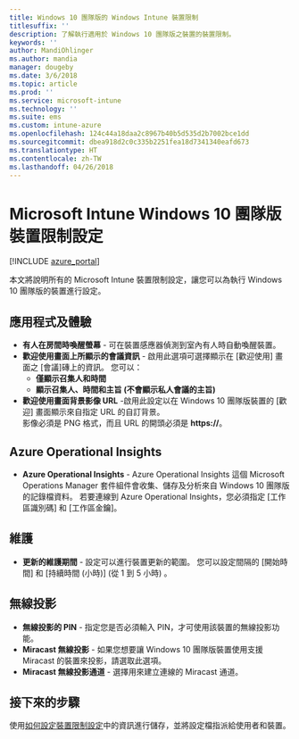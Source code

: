 ```yaml
---
title: Windows 10 團隊版的 Windows Intune 裝置限制
titlesuffix: ''
description: 了解執行適用於 Windows 10 團隊版之裝置的裝置限制。
keywords: ''
author: MandiOhlinger
ms.author: mandia
manager: dougeby
ms.date: 3/6/2018
ms.topic: article
ms.prod: ''
ms.service: microsoft-intune
ms.technology: ''
ms.suite: ems
ms.custom: intune-azure
ms.openlocfilehash: 124c44a18daa2c8967b40b5d535d2b7002bce1dd
ms.sourcegitcommit: dbea918d2c0c335b2251fea18d7341340eafd673
ms.translationtype: HT
ms.contentlocale: zh-TW
ms.lasthandoff: 04/26/2018
---
```

# <a name="microsoft-intune-windows-10-team-device-restriction-settings"></a>Microsoft Intune Windows 10 團隊版裝置限制設定

[!INCLUDE [azure_portal](./includes/azure_portal.md)]

本文將說明所有的 Microsoft Intune 裝置限制設定，讓您可以為執行 Windows 10 團隊版的裝置進行設定。


## <a name="apps-and-experience"></a>應用程式及體驗

- **有人在房間時喚醒螢幕** - 可在裝置感應器偵測到室內有人時自動喚醒裝置。
- **歡迎使用畫面上所顯示的會議資訊** - 啟用此選項可選擇顯示在 [歡迎使用] 畫面之 [會議]磚上的資訊。 您可以：
    - **僅顯示召集人和時間**
    - **顯示召集人、時間和主旨 (不會顯示私人會議的主旨)**
- **歡迎使用畫面背景影像 URL** -啟用此設定以在 Windows 10 團隊版裝置的 [歡迎] 畫面顯示來自指定 URL 的自訂背景。<br>影像必須是 PNG 格式，而且 URL 的開頭必須是 **https://**。

## <a name="azure-operational-insights"></a>Azure Operational Insights

- **Azure Operational Insights** - Azure Operational Insights 這個 Microsoft Operations Manager 套件組件會收集、儲存及分析來自 Windows 10 團隊版的記錄檔資料。
若要連線到 Azure Operational Insights，您必須指定 [工作區識別碼] 和 [工作區金鑰]。

## <a name="maintenance"></a>維護

- **更新的維護期間** - 設定可以進行裝置更新的範圍。 您可以設定間隔的 [開始時間] 和 [持續時間 (小時)] (從 1 到 5 小時) 。

## <a name="wireless-projection"></a>無線投影

- **無線投影的 PIN** - 指定您是否必須輸入 PIN，才可使用該裝置的無線投影功能。
- **Miracast 無線投影** - 如果您想要讓 Windows 10 團隊版裝置使用支援 Miracast 的裝置來投影，請選取此選項。
- **Miracast 無線投影通道** - 選擇用來建立連線的 Miracast 通道。


## <a name="next-steps"></a>接下來的步驟

使用[如何設定裝置限制設定](device-restrictions-configure.md)中的資訊進行儲存，並將設定檔指派給使用者和裝置。
